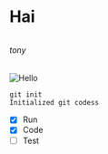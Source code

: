 # <h1> Hai
###### <h6> tony
![Hello](www.google.com/)

```
git init
Initialized git codess
```
- [x] Run
- [x] Code
- [ ] Test 
